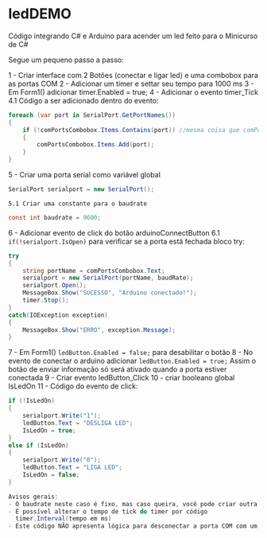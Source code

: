 # ledDEMO
Código integrando C# e Arduino para acender um led feito para o Minicurso de C#

Segue um pequeno passo a passo:

1 - Criar interface com 2 Botões (conectar e ligar led) e uma combobox para as portas COM
2 - Adicionar um timer e settar seu tempo para 1000 ms
3 - Em Form1() adicionar timer.Enabled = true;
4 - Adicionar o evento timer_Tick
	4.1  Código a ser adicionado dentro do evento:
```c#
foreach (var port in SerialPort.GetPortNames())
{
    if (!comPortsCombobox.Items.Contains(port)) //mesma coisa que comPortsCombobox.Items.Contains(port) == false 
    {
        comPortsCombobox.Items.Add(port);
    }
}
```
5 - Criar uma porta serial como variável global
```c#
SerialPort serialport = new SerialPort();
```
	5.1 Criar uma constante para o baudrate
```c#
const int baudrate = 9600;
```
6 - Adicionar evento de click do botão arduinoConnectButton
	6.1 `if(!serialport.IsOpen)` para verificar se a porta está fechada
	bloco try:
```c#	
try
{
    string portName = comPortsCombobox.Text;
    serialport = new SerialPort(portName, baudRate);
    serialport.Open();
    MessageBox.Show("SUCESSO", "Arduino conectado!");
    timer.Stop();
}
catch(IOException exception)
{
    MessageBox.Show("ERRO", exception.Message);
}
```
7 - Em Form1() `ledButton.Enabled = false;`
	para desabilitar o botão
8 - No evento de conectar o arduino adicionar
	`ledButton.Enabled = true;`
	Assim o botão de enviar informação só será ativado quando a porta estiver conectada
9 - Criar evento ledButton_Click
10 - criar booleano global IsLedOn
11 - Código do evento de click:
```c#
if (!IsLedOn)
{
    serialport.Write("1");
    ledButton.Text = "DESLIGA LED";
    IsLedOn = true;
}
else if (IsLedOn)
{
    serialport.Write("0");
    ledButton.Text = "LIGA LED";
    IsLedOn = false;
}

Avisos gerais:
- O baudrate neste caso é fixo, mas caso queira, você pode criar outra textbox com valores de baudrate diferentes para que o usuário selecione.
- É possível alterar o tempo de tick do timer por código
  timer.Interval(tempo em ms)
- Este código NÃO apresenta lógica para desconectar a porta COM com um botão





